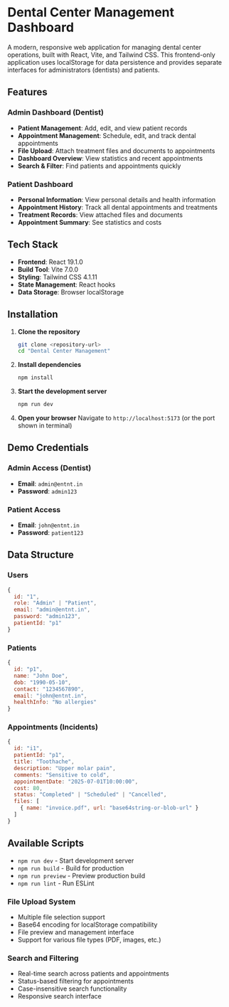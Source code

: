 # Dental Center Management Dashboard

A modern, responsive web application for managing dental center operations, built with React, Vite, and Tailwind CSS. This frontend-only application uses localStorage for data persistence and provides separate interfaces for administrators (dentists) and patients.

## Features

### Admin Dashboard (Dentist)
- **Patient Management**: Add, edit, and view patient records
- **Appointment Management**: Schedule, edit, and track dental appointments
- **File Upload**: Attach treatment files and documents to appointments
- **Dashboard Overview**: View statistics and recent appointments
- **Search & Filter**: Find patients and appointments quickly

### Patient Dashboard
- **Personal Information**: View personal details and health information
- **Appointment History**: Track all dental appointments and treatments
- **Treatment Records**: View attached files and documents
- **Appointment Summary**: See statistics and costs


## Tech Stack

- **Frontend**: React 19.1.0
- **Build Tool**: Vite 7.0.0
- **Styling**: Tailwind CSS 4.1.11
- **State Management**: React hooks 
- **Data Storage**: Browser localStorage

##  Installation

1. **Clone the repository**
   ```bash
   git clone <repository-url>
   cd "Dental Center Management"
   ```

2. **Install dependencies**
   ```bash
   npm install
   ```

3. **Start the development server**
   ```bash
   npm run dev
   ```

4. **Open your browser**
   Navigate to `http://localhost:5173` (or the port shown in terminal)

##  Demo Credentials

### Admin Access (Dentist)
- **Email**: `admin@entnt.in`
- **Password**: `admin123`

### Patient Access
- **Email**: `john@entnt.in`
- **Password**: `patient123`




##  Data Structure

### Users
```javascript
{
  id: "1",
  role: "Admin" | "Patient",
  email: "admin@entnt.in",
  password: "admin123",
  patientId: "p1" 
}
```

### Patients
```javascript
{
  id: "p1",
  name: "John Doe",
  dob: "1990-05-10",
  contact: "1234567890",
  email: "john@entnt.in",
  healthInfo: "No allergies"
}
```

### Appointments (Incidents)
```javascript
{
  id: "i1",
  patientId: "p1",
  title: "Toothache",
  description: "Upper molar pain",
  comments: "Sensitive to cold",
  appointmentDate: "2025-07-01T10:00:00",
  cost: 80,
  status: "Completed" | "Scheduled" | "Cancelled",
  files: [
    { name: "invoice.pdf", url: "base64string-or-blob-url" }
  ]
}
```

##  Available Scripts

- `npm run dev` - Start development server
- `npm run build` - Build for production
- `npm run preview` - Preview production build
- `npm run lint` - Run ESLint

### File Upload System
- Multiple file selection support
- Base64 encoding for localStorage compatibility
- File preview and management interface
- Support for various file types (PDF, images, etc.)

### Search and Filtering
- Real-time search across patients and appointments
- Status-based filtering for appointments
- Case-insensitive search functionality
- Responsive search interface
